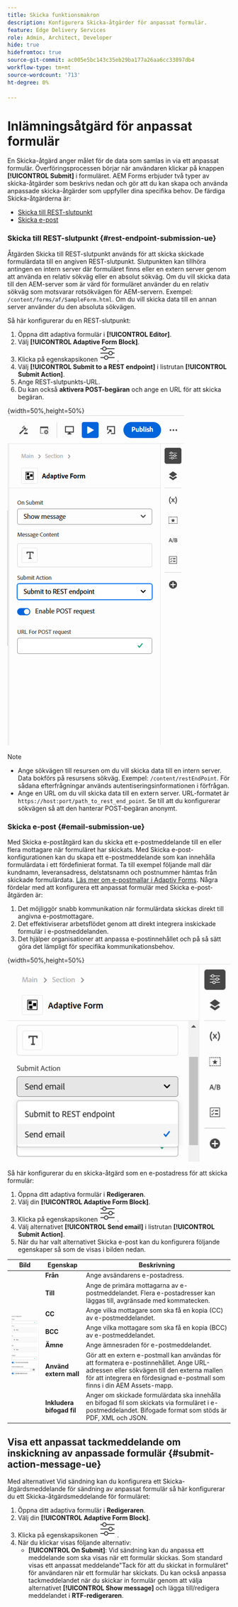 ```yaml
---
title: Skicka funktionsmakron
description: Konfigurera Skicka-åtgärder för anpassat formulär.
feature: Edge Delivery Services
role: Admin, Architect, Developer
hide: true
hidefromtoc: true
source-git-commit: ac005e5bc143c35eb29ba177a26aa6cc33897db4
workflow-type: tm+mt
source-wordcount: '713'
ht-degree: 0%

---
```



# Inlämningsåtgärd för anpassat formulär

En Skicka-åtgärd anger målet för de data som samlas in via ett anpassat formulär. Överföringsprocessen börjar när användaren klickar på knappen **[!UICONTROL Submit]** i formuläret. AEM Forms erbjuder två typer av skicka-åtgärder som beskrivs nedan och gör att du kan skapa och använda anpassade skicka-åtgärder som uppfyller dina specifika behov. De färdiga Skicka-åtgärderna är:

<!--To define a Submit Action for an Adaptive Form, you use the Properties dialog of the **Adaptive Form block** in the **Editor**-->

* [Skicka till REST-slutpunkt](#rest-endpoint-submission-ue)
* [Skicka e-post](#email-submission-ue)


### Skicka till REST-slutpunkt {#rest-endpoint-submission-ue}

Åtgärden Skicka till REST-slutpunkt används för att skicka skickade formulärdata till en angiven REST-slutpunkt. Slutpunkten kan tillhöra antingen en intern server där formuläret finns eller en extern server genom att använda en relativ sökväg eller en absolut sökväg. Om du vill skicka data till den AEM-server som är värd för formuläret använder du en relativ sökväg som motsvarar rotsökvägen för AEM-servern. Exempel: `/content/forms/af/SampleForm.html`. Om du vill skicka data till en annan server använder du den absoluta sökvägen.

<!--Configuring the Submit Action to REST Endpoint for Adaptive Forms offers several benefits such as:  
* It facilitates seamless integration of form data with external systems and services via RESTful APIs.  
* Offers flexibility in managing data submissions from Adaptive Forms, accommodating dynamic and complex data structures.  
* Allows dynamic mapping of form fields to parameters within the REST endpoint URL, enabling adaptable and customizable data submissions.
-->



Så här konfigurerar du en REST-slutpunkt:

1. Öppna ditt adaptiva formulär i **[!UICONTROL Editor]**.
1. Välj **[!UICONTROL Adaptive Form Block]**.
1. Klicka på egenskapsikonen ![properties](/help/forms/assets/Smock_Properties_18_N.svg) .
1. Välj **[!UICONTROL Submit to a REST endpoint]** i listrutan **[!UICONTROL Submit Action]**.
1. Ange REST-slutpunkts-URL.
1. Du kan också **aktivera POST-begäran** och ange en URL för att skicka begäran.

{width=50%,height=50%}![Aktivera efterbegäran för anpassningsbara formulär](/help/forms/assets/enable-post-request-ue.png)

>[!NOTE]
>
> * Ange sökvägen till resursen om du vill skicka data till en intern server. Data bokförs på resursens sökväg. Exempel: `/content/restEndPoint`. För sådana efterfrågningar används autentiseringsinformationen i förfrågan.
> * Ange en URL om du vill skicka data till en extern server. URL-formatet är `https://host:port/path_to_rest_end_point`. Se till att du konfigurerar sökvägen så att den hanterar POST-begäran anonymt.

### Skicka e-post {#email-submission-ue}

Med Skicka e-poståtgärd kan du skicka ett e-postmeddelande till en eller flera mottagare när formuläret har skickats. Med Skicka e-post-konfigurationen kan du skapa ett e-postmeddelande som kan innehålla formulärdata i ett fördefinierat format. Ta till exempel följande mall där kundnamn, leveransadress, delstatsnamn och postnummer hämtas från skickade formulärdata. [Läs mer om e-postmallar i Adaptiv Forms](/help/forms/html-email-templates-in-adaptive-forms.md). Några fördelar med att konfigurera ett anpassat formulär med Skicka e-post-åtgärden är:

1. Det möjliggör snabb kommunikation när formulärdata skickas direkt till angivna e-postmottagare.
1. Det effektiviserar arbetsflödet genom att direkt integrera inskickade formulär i e-postmeddelanden.
1. Det hjälper organisationer att anpassa e-postinnehållet och på så sätt göra det lämpligt för specifika kommunikationsbehov.

{width=50%,height=50%}![Adaptiva formuläregenskaper i Universell redigerare](/help/forms/assets/submit-actions-ue.png)


Så här konfigurerar du en skicka-åtgärd som en e-postadress för att skicka formulär:

1. Öppna ditt adaptiva formulär i **Redigeraren**.
1. Välj din **[!UICONTROL Adaptive Form Block]**.
1. Klicka på egenskapsikonen ![properties](/help/forms/assets/Smock_Properties_18_N.svg) .
1. Välj alternativet **[!UICONTROL Send email]** i listrutan **[!UICONTROL Submit Action]**.
1. När du har valt alternativet Skicka e-post kan du konfigurera följande egenskaper så som de visas i bilden nedan.

<table>
  <thead>
    <tr>
      <th>Bild</th>
      <th>Egenskap</th>
      <th>Beskrivning</th>
    </tr>
  </thead>
  <tbody>
    <tr>
    <td rowspan="7"><img src="/help/forms/assets/email-config-ue.png" alt="E-postkonfiguration"></td> 
    <td><b>Från</td>
    <td>Ange avsändarens e-postadress.</td>
    </tr>
    <tr>
      <td><b>Till</td>
      <td>Ange de primära mottagarna av e-postmeddelandet. Flera e-postadresser kan läggas till, avgränsade med kommatecken.</td>
    </tr>
    <tr>
      <td><b>CC</td>
      <td>Ange vilka mottagare som ska få en kopia (CC) av e-postmeddelandet.</td>
    </tr>
    <tr>
      <td><b>BCC</td>
      <td>Ange vilka mottagare som ska få en kopia (BCC) av e-postmeddelandet.</td>
    </tr>
    <tr>
      <td><b>Ämne</td>
      <td>Ange ämnesraden för e-postmeddelandet.</td>
    </tr>
    <tr>
      <td><b>Använd extern mall</td>
      <td>Gör att en extern e-postmall kan användas för att formatera e-postinnehållet. Ange URL-adressen eller sökvägen till den externa mallen för att integrera en fördesignad e-postmall som finns i din AEM Assets-mapp.</td>
    </tr>
    <tr>
      <td><b>Inkludera bifogad fil</td>
      <td>Anger om skickade formulärdata ska innehålla en bifogad fil som skickats via formuläret i e-postmeddelandet. Bifogade format som stöds är PDF, XML och JSON.</td>
    </tr>
  </tbody>
</table>






<!--
        
        * **From**: The email address of the sender.
        * **To**: Specify the primary recipients of the email, multiple email addresses can be added, separated by commas.
        * **CC**: Specify the recipients who should receive a carbon copy (CC) of the email.
        * **BCC**: Specify the recipients who should receive a blind carbon copy (BCC) of the email.
        * **Subject**: Specify the subject line of the email.
        * **Use External Template**: Enables the use of an external email template for formatting the email content. Provide the URL or path to the External template path to integrate a pre-designed email template hosted in your AEM Assets folder.
        * **Include Attachment**: Specifies whether the submitted form data should include an attachment submitted through the form in the email.

    {width=50%,height=50%}![Enable post request for adaptive forms](/help/forms/assets/email-config-ue.png)

-->

## Visa ett anpassat tackmeddelande om inskickning av anpassade formulär {#submit-action-message-ue}

Med alternativet Vid sändning kan du konfigurera ett Skicka-åtgärdsmeddelande för sändning av anpassat formulär så här konfigurerar du ett Skicka-åtgärdsmeddelande för formuläret:

1. Öppna ditt adaptiva formulär i **Redigeraren**.
1. Välj din **[!UICONTROL Adaptive Form Block]**.
1. Klicka på egenskapsikonen ![properties](/help/forms/assets/Smock_Properties_18_N.svg) .
1. När du klickar visas följande alternativ:
   * **[!UICONTROL On Submit]**: Vid sändning kan du anpassa ett meddelande som ska visas när ett formulär skickas. Som standard visas ett anpassat meddelande&quot;Tack för att du skickat in formuläret&quot; för användaren när ett formulär har skickats.
Du kan också anpassa tackmeddelandet när du skickar in formulär genom att välja alternativet **[!UICONTROL Show message]** och lägga till/redigera meddelandet i **RTF-redigeraren**.



